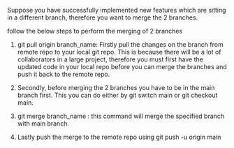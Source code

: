 Suppose you have successfully implemented new features which are sitting in a different branch, therefore you want to merge the 2 branches.

follow the below steps to perform the merging of 2 branches

1. git pull origin branch_name: Firstly pull the changes on the branch from remote repo to your local git repo. This is because there will be a lot of collaborators in a large project, therefore you must first have the updated code in your local repo before you can merge the branches and push it back to the remote repo.

2. Secondly, before merging the 2 branches you have to be in the main branch first. This you can do either by git switch main or git checkout main.

3. git merge branch_name : this command will merge the specified branch with main branch.

4. Lastly push the merge to the remote repo using git push -u origin main
